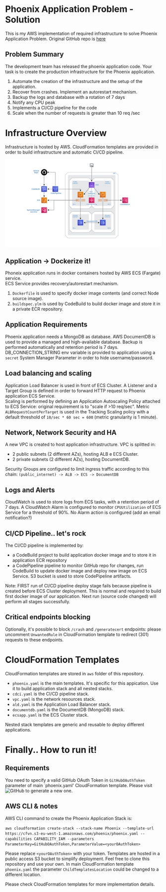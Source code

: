 # Phoenix Application Problem - Solution 

This is my AWS implementation of required infrastructure to solve Phoenix Application Problem.
Original GitHub repo is [here](https://github.com/claranet-coast/cloud-phoenix-kata)

## Problem Summary

The development team has released the phoenix application code.
Your task is to create the production infrastructure
for the Phoenix application.

1. Automate the creation of the infrastructure and the setup of the application.
2. Recover from crashes. Implement an autorestart mechanism.
3. Backup the logs and database with a rotation of 7 days
4. Notify any CPU peak
5. Implements a CI/CD pipeline for the code
6. Scale when the number of requests is greater than 10 req /sec

# Infrastructure Overview

Infrastructure is hosted by AWS. CloudFormation templates are provided in order to build infrastructure and automatic CI/CD pipeline. 

![Architecture](aws/Phoenix-App-Layout.png)

## Application -> Dockerize it!

Phoneix application runs in docker containers hosted by AWS ECS (Fargate) service.  
ECS Service provides recovery/autorestart mechanism.

1. `Dockerfile` is used to specify docker image contents (and correct Node source image).
2. `buildspec.ylm` is used by CodeBuild to build docker image and store it in a private ECR repository.

## Application Requirements

Phoenix application needs a MongoDB as database. AWS DocumentDB is used to provide a managed and  high-available database. Backup is performed automatically and retention period is 7 days.
DB_CONNECTION_STRING env variable is provided to application using a `secret` System Manager Parameter in order to hide username/password.

## Load balancing and scaling

Application Load Balancer is used in front of ECS Cluster. A Listener and a Target Group is defined in order to forward HTTP request to Phoenix application ECS Service.  
Scaling is performed by defining an Application Autoscaling Policy attached to ECS Service: original requirement is to "scale if >10 req/sec". Metric `ALBRequestCountPerTarget` is used in the Tracking Scaling policy with a default threshold of `10/sec * 60 sec = 600` (metric granularity is 1 minute).

## Network, Network Security and HA

A new VPC is created to host application infrastructure. 
VPC is splitted in:
- 2 public subnets (2 different AZs), hosting ALB e ECS Cluster.
- 2 private subnets (2 different AZs), hosting DocumentDB.

Security Groups are configured to limit ingress traffic according to this chain: `(public_internet) -> ALB -> ECS -> DocumentDB`

## Logs and Alerts

CloudWatch is used to store logs from ECS tasks, with a retention period of 7 days.
A CloudWatch Alarm is configured to monitor `CPUUtilization` of ECS Service for a threshold of 90%. No Alarm action is configured (add an email notification?) 

## CI/CD Pipeline.. let's rock

The CI/CD pipeline is implemented by:
- a CodeBuild project to build application docker image and to store it in application ECR repository
- a CodePipeline pipeline to monitor GitHub repo for changes, run CodeBuild to update docker image and deploy new image on ECS Service.
S3 bucket is used to store CodePipeline artifacts.

Note: FIRST run of CI/CD pipeline deploy stage fails because pipeline is created before ECS Cluster deployment. This is normal and required to build first docker image of our application. Next run (source code changed) will perform all stages successfully.

## Critical endpoints blocking

Optionally, it's possible to block `/crash` and `/generatecert` endpoints: please uncomment `UnwantedRule` in CloudFormation template to redirect (301) requests to these endpoints.

# CloudFormation Templates

CloudFormation templates are stored in `aws` folder of this repository. 
- `phoenix.yaml` is the main templates. It's specific for this appication. Use it to build application stack and all nested stacks. 
- `cdci.yaml` is the CI/CD pipeline stack.
- `vpc.yaml` is the network resources stack.
- `ald.yaml` is the Application Load Balancer stack.
- `documentdb.yaml` is the DocumentDB (MongoDB) stack.
- `ecsapp.yaml` is the ECS Cluster stack.

Nested stack templates are generic and reusable to deploy different applications.

# Finally.. How to run it!

## Requirements

You need to specify a valid GitHub OAuth Token in `GitHubOAuthToken` parameter of main `phoenix.yaml' CloudFormation template. Please visit ![GitHub](https://github.com/settings/tokens) to generate a new one.

## AWS CLI & notes

AWS CLI command to create the Phoenix Application Stack is:

`aws cloudformation create-stack --stack-name Phoenix --template-url https://cfvn.s3-eu-west-1.amazonaws.com/phoenix/phoenix.yaml --capabilities CAPABILITY_IAM --parameters ParameterKey=GitHubOAuthToken,ParameterValue=<yourOAuthToken>`

Please replace `<yourOAuthToken>` with your token.
Templates are hosted in a public access S3 bucket to simplify deployment. 
Feel free to clone this repository and use your own. 
In main CloudFormation template `phoenix.yaml` the parameter `ChildTemplatesLocation` could be changed to a different location. 

Please check CloudFormation templates for more implementation details.


 








